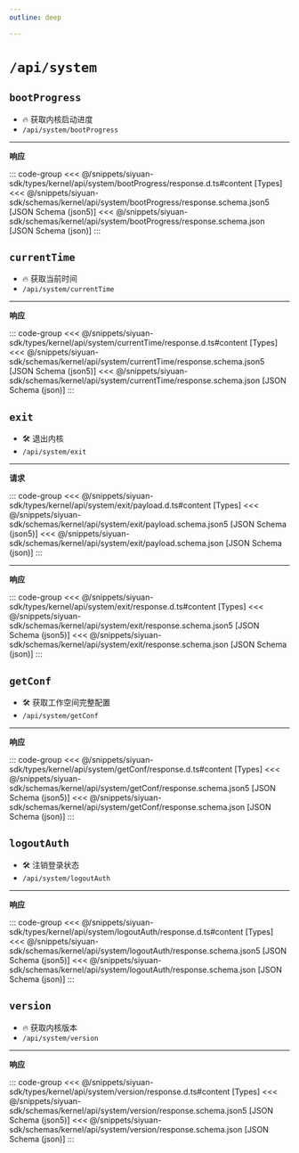 ```yaml
---
outline: deep

---
```


# `/api/system`

## `bootProgress`

- 🔥 获取内核启动进度
- `/api/system/bootProgress`

---
**响应**

::: code-group
<<< @/snippets/siyuan-sdk/types/kernel/api/system/bootProgress/response.d.ts#content [Types]
<<< @/snippets/siyuan-sdk/schemas/kernel/api/system/bootProgress/response.schema.json5 [JSON Schema (json5)]
<<< @/snippets/siyuan-sdk/schemas/kernel/api/system/bootProgress/response.schema.json [JSON Schema (json)]
:::

## `currentTime`

- 🔥 获取当前时间
- `/api/system/currentTime`

---
**响应**

::: code-group
<<< @/snippets/siyuan-sdk/types/kernel/api/system/currentTime/response.d.ts#content [Types]
<<< @/snippets/siyuan-sdk/schemas/kernel/api/system/currentTime/response.schema.json5 [JSON Schema (json5)]
<<< @/snippets/siyuan-sdk/schemas/kernel/api/system/currentTime/response.schema.json [JSON Schema (json)]
:::

## `exit`

- 🛠 退出内核
- `/api/system/exit`

---
**请求**

::: code-group
<<< @/snippets/siyuan-sdk/types/kernel/api/system/exit/payload.d.ts#content [Types]
<<< @/snippets/siyuan-sdk/schemas/kernel/api/system/exit/payload.schema.json5 [JSON Schema (json5)]
<<< @/snippets/siyuan-sdk/schemas/kernel/api/system/exit/payload.schema.json [JSON Schema (json)]
:::

---
**响应**

::: code-group
<<< @/snippets/siyuan-sdk/types/kernel/api/system/exit/response.d.ts#content [Types]
<<< @/snippets/siyuan-sdk/schemas/kernel/api/system/exit/response.schema.json5 [JSON Schema (json5)]
<<< @/snippets/siyuan-sdk/schemas/kernel/api/system/exit/response.schema.json [JSON Schema (json)]
:::

## `getConf`

- 🛠 获取工作空间完整配置
- `/api/system/getConf`

---
**响应**

::: code-group
<<< @/snippets/siyuan-sdk/types/kernel/api/system/getConf/response.d.ts#content [Types]
<<< @/snippets/siyuan-sdk/schemas/kernel/api/system/getConf/response.schema.json5 [JSON Schema (json5)]
<<< @/snippets/siyuan-sdk/schemas/kernel/api/system/getConf/response.schema.json [JSON Schema (json)]
:::

## `logoutAuth`

- 🛠 注销登录状态
- `/api/system/logoutAuth`

---
**响应**

::: code-group
<<< @/snippets/siyuan-sdk/types/kernel/api/system/logoutAuth/response.d.ts#content [Types]
<<< @/snippets/siyuan-sdk/schemas/kernel/api/system/logoutAuth/response.schema.json5 [JSON Schema (json5)]
<<< @/snippets/siyuan-sdk/schemas/kernel/api/system/logoutAuth/response.schema.json [JSON Schema (json)]
:::

## `version`

- 🔥 获取内核版本
- `/api/system/version`

---
**响应**

::: code-group
<<< @/snippets/siyuan-sdk/types/kernel/api/system/version/response.d.ts#content [Types]
<<< @/snippets/siyuan-sdk/schemas/kernel/api/system/version/response.schema.json5 [JSON Schema (json5)]
<<< @/snippets/siyuan-sdk/schemas/kernel/api/system/version/response.schema.json [JSON Schema (json)]
:::
